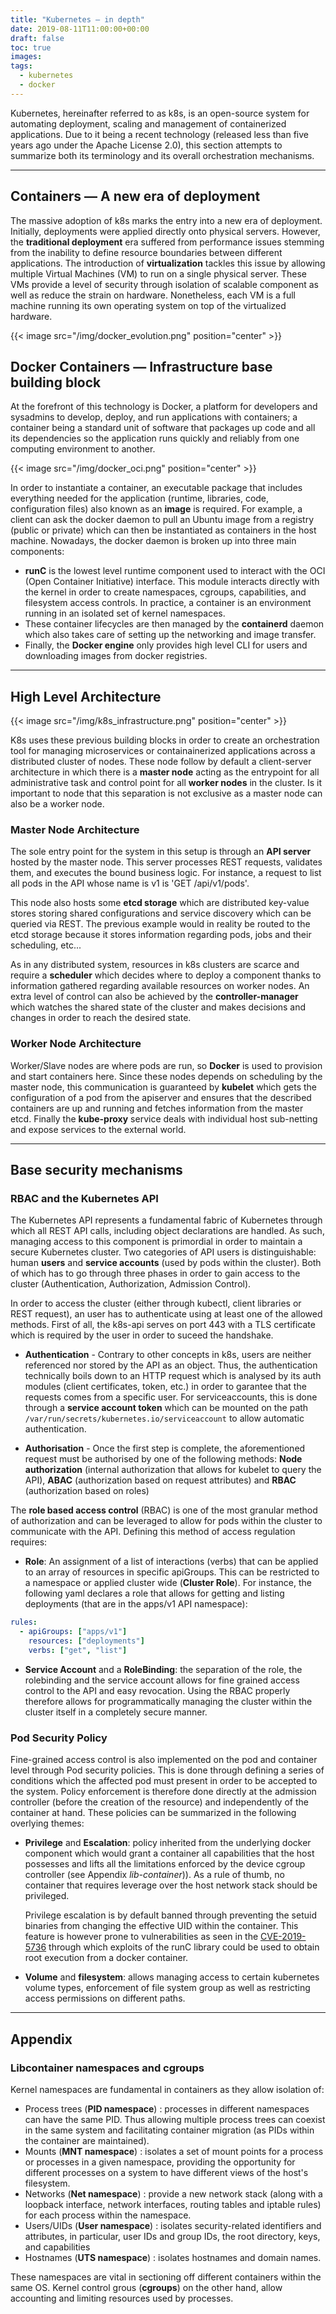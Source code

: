 ```yaml
---
title: "Kubernetes — in depth"
date: 2019-08-11T11:00:00+00:00
draft: false
toc: true
images:
tags:
  - kubernetes
  - docker
---
```


Kubernetes, hereinafter referred to as k8s, is an open-source system for automating deployment, scaling and management of containerized applications. Due to it being a recent technology (released less than five years ago under the Apache License 2.0), this section attempts to summarize both its terminology and its overall orchestration mechanisms. 

---
## Containers — A new era of deployment

The massive adoption of k8s marks the entry into a new era of deployment. Initially, deployments were applied directly onto physical servers. However, the **traditional deployment** era suffered from performance issues stemming from the inability to define resource boundaries between different applications. The introduction of **virtualization** tackles this issue by allowing multiple Virtual Machines (VM) to run on a single physical server. These VMs provide a level of security through isolation of scalable component as well as reduce the strain on hardware. Nonetheless, each VM is a full machine running its own operating system on top of the virtualized hardware. 

{{< image src="/img/docker_evolution.png"  position="center" >}}

## Docker Containers — Infrastructure base building block

At the forefront of this technology is Docker, a platform for developers and sysadmins to develop, deploy, and run applications with containers; a container being a standard unit of software that packages up code and all its dependencies so the application runs quickly and reliably from one computing environment to another.

{{< image src="/img/docker_oci.png"  position="center" >}}

In order to instantiate a container, an executable package that includes everything needed for the application (runtime, libraries, code, configuration files) also known as an **image** is required. For example, a client can ask the docker daemon to pull an Ubuntu image from a registry (public or private) which can then be instantiated as containers in the host machine. Nowadays, the docker daemon is broken up into three main components:

- **runC** is the lowest level runtime component used to interact with the OCI (Open Container Initiative) interface. This module interacts directly with the kernel in order to create namespaces, cgroups, capabilities, and filesystem access controls. In practice, a container is an environment running in an isolated set of kernel namespaces.
- These container lifecycles are then managed by the **containerd** daemon which also takes care of setting up the networking and image transfer.   
- Finally, the **Docker engine** only provides high level CLI for users and downloading images from docker registries. 

---

## High Level Architecture

{{< image src="/img/k8s_infrastructure.png"  position="center" >}}

K8s uses these previous building blocks in order to create an orchestration tool for managing microservices or containainerized applications across a distributed cluster of nodes. These node follow by default a client-server architecture in which there is a **master node** acting as the entrypoint for all administrative task and control point for all **worker nodes** in the cluster. Is it important to node that this separation is not exclusive as a master node can also be a worker node. 

### Master Node Architecture

The sole entry point for the system in this setup is through an **API server** hosted by the master node. This server processes REST requests, validates them, and executes the bound business logic. For instance, a request to list all pods in the API whose name is v1 is 'GET /api/v1/pods'. 

This node also hosts some **etcd storage** which are distributed key-value stores storing shared configurations and service discovery which can be queried via REST. The previous example would in reality be routed to the etcd storage because it stores information regarding pods, jobs and their scheduling, etc...

As in any distributed system, resources in k8s clusters are scarce and require a **scheduler** which decides where to deploy a component thanks to information gathered regarding available resources on worker nodes. An extra level of control can also be achieved by the **controller-manager** which watches the shared state of the cluster and makes decisions and changes in order to reach the desired state. 

### Worker Node Architecture

Worker/Slave nodes are where pods are run, so **Docker** is used to provision and start containers here. Since these nodes depends on scheduling by the master node, this communication is guaranteed by **kubelet** which gets the configuration of a pod from the apiserver and ensures that the described containers are up and running and fetches information from the master etcd. Finally the **kube-proxy** service deals with individual host sub-netting and expose services to the external world. 

---
## Base security mechanisms
### RBAC and the Kubernetes API

The Kubernetes API represents a fundamental fabric of Kubernetes through which all REST API calls, including object declarations are handled. As such, managing access to this component is primordial in order to maintain a secure Kubernetes cluster. Two categories of API users is distinguishable: human **users** and **service accounts** (used by pods within the cluster). Both of which has to go through three phases in order to gain access to the cluster (Authentication, Authorization, Admission Control).

In order to access the cluster (either through kubectl, client libraries or REST request), an user has to authenticate using at least one of the allowed methods. First of all, the k8s-api serves on port 443 with a TLS certificate which is required by the user in order to suceed the handshake. 

- **Authentication** - Contrary to other concepts in k8s, users are neither referenced nor stored by the API as an object. Thus, the authentication technically boils down to an HTTP request which is analysed by its auth modules (client certificates, token, etc.) in order to garantee that the requests comes from a specific user. For serviceaccounts, this is done through a **service account token** which can be mounted on the path `/var/run/secrets/kubernetes.io/serviceaccount` to allow automatic authentication.
    
- **Authorisation** - Once the first step is complete, the aforementioned request must be authorised by one of the following methods: **Node authorization** (internal authorization that allows for kubelet to query the API), **ABAC**  (authorization based on request attributes) and **RBAC** (authorization based on roles)

The **role based access control** (RBAC) is one of the most granular method of authorization and can be leveraged to allow for pods within the cluster to communicate with the API. Defining this method of access regulation requires: 

- **Role**: An assignment of a list of interactions (verbs) that can be applied to an array of resources in specific apiGroups. This can be restricted to a namespace or applied cluster wide (**Cluster Role**). For instance, the following yaml declares a role that allows for getting and listing deployments (that are in the apps/v1 API namespace): 
```yaml
rules:
  - apiGroups: ["apps/v1"]
    resources: ["deployments"]
    verbs: ["get", "list"]
```      
- **Service Account** and a **RoleBinding**: the separation of the role, the rolebinding and the service account allows for fine grained access control to the API and easy revocation. Using the RBAC properly therefore allows for programmatically managing the cluster within the cluster itself in a completely secure manner.


### Pod Security Policy

Fine-grained access control is also implemented on the pod and container level through Pod security policies. This is done through defining a series of conditions which the affected pod must present in order to be accepted to the system. Policy enforcement is therefore done directly at the admission controller (before the creation of the resource) and independently of the container at hand. These policies can be summarized in the following overlying themes:


- **Privilege** and **Escalation**: policy inherited from the underlying docker component which would grant a container all capabilities that the host possesses and lifts all the limitations enforced by the device cgroup controller (see Appendix *lib-container*)). As a rule of thumb, no container that requires leverage over the host network stack should be privileged.
  
  Privilege escalation is by default banned through preventing the setuid binaries from changing the effective UID within the container. This feature is however prone to vulnerabilities as seen in the [CVE-2019-5736](https://nvd.nist.gov/vuln/detail/CVE-2019-5736") through which exploits of the runC library could be used to obtain root execution from a docker container.
    
- **Volume** and **filesystem**: allows managing access to certain kubernetes volume types, enforcement of file system group as well as restricting access permissions on different paths.

---
## Appendix

### Libcontainer namespaces and cgroups
Kernel namespaces are fundamental in containers as they allow isolation of:
- Process trees (**PID namespace**) : processes in different namespaces can have the same PID. Thus allowing multiple process trees can coexist in the same system and facilitating container migration (as PIDs within the container are maintained).
- Mounts (**MNT namespace**) : isolates a set of mount points for a process or processes in a given namespace, providing the opportunity for different processes on a system to have different views of the host's filesystem.
- Networks (**Net namespace**) : provide a new network stack (along with a loopback interface, network interfaces, routing tables and iptable rules) for each process within the namespace. 
- Users/UIDs (**User namespace**) : isolates security-related identifiers and attributes, in particular, user IDs and group IDs, the root directory, keys, and capabilities
- Hostnames (**UTS namespace**) : isolates hostnames and domain names.

These namespaces are vital in sectioning off different containers within the same OS. Kernel control grous (**cgroups**) on the other hand, allow accounting and limiting resources used by processes.
